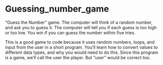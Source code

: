 # Guessing_number_game

“Guess the Number” game. The computer will think of a random number, and ask you to guess it. The computer will tell you if each guess is too high or too low. You win if you can guess the number within five tries.


This is a good game to code because it uses random numbers, loops, and input from the user in a short program. You’ll learn how to convert values to different data types, and why you would need to do this. Since this program is a game, we’ll call the user the player. But “user” would be correct too.

